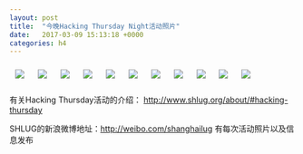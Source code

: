 ```yaml
---
layout: post
title:  "今晚Hacking Thursday Night活动照片"
date:   2017-03-09 15:13:18 +0000
categories: h4
---
```


[<img style='margin:10px;' src='/res2017/h309.h4/h309_2008_4000+08.1920p.jpg'>](/res2017/h309.h4/h309_2008_4000+08.JPG)
[<img style='margin:10px;' src='/res2017/h309.h4/h309_2009_3800+08.1920p.jpg'>](/res2017/h309.h4/h309_2009_3800+08.JPG)
[<img style='margin:10px;' src='/res2017/h309.h4/h309_2009_5300+08.1920p.jpg'>](/res2017/h309.h4/h309_2009_5300+08.JPG)
[<img style='margin:10px;' src='/res2017/h309.h4/h309_2010_5300+08.1920p.jpg'>](/res2017/h309.h4/h309_2010_5300+08.JPG)
[<img style='margin:10px;' src='/res2017/h309.h4/h309_2011_2000+08.1920p.jpg'>](/res2017/h309.h4/h309_2011_2000+08.JPG)
[<img style='margin:10px;' src='/res2017/h309.h4/h309_2037_2700+08.1920p.jpg'>](/res2017/h309.h4/h309_2037_2700+08.JPG)
[<img style='margin:10px;' src='/res2017/h309.h4/h309_2039_2000+08.1920p.jpg'>](/res2017/h309.h4/h309_2039_2000+08.JPG)
[<img style='margin:10px;' src='/res2017/h309.h4/h309_2050_2900+08.1920p.jpg'>](/res2017/h309.h4/h309_2050_2900+08.JPG)
[<img style='margin:10px;' src='/res2017/h309.h4/h309_2050_4700+08.1920p.jpg'>](/res2017/h309.h4/h309_2050_4700+08.JPG)
[<img style='margin:10px;' src='/res2017/h309.h4/h309_2051_1500+08.1920p.jpg'>](/res2017/h309.h4/h309_2051_1500+08.JPG)
[<img style='margin:10px;' src='/res2017/h309.h4/h309_2104_2700+08.1920p.jpg'>](/res2017/h309.h4/h309_2104_2700+08.JPG)

有关Hacking Thursday活动的介绍：
http://www.shlug.org/about/#hacking-thursday

SHLUG的新浪微博地址：http://weibo.com/shanghailug 有每次活动照片以及信息发布


